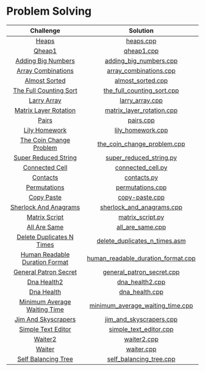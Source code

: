 # Problem Solving

| Challenge | Solution |
|:-------------:| :-----:|
|[Heaps](https://www.hackerrank.com/domains/data-structures/heap/)|[heaps.cpp](hackerrank/heaps.cpp)|
|[Qheap1](https://www.hackerrank.com/challenges/qheap1/problem)|[qheap1.cpp](hackerrank/qheap1.cpp)|
|[Adding Big Numbers](https://www.codewars.com/kata/525f4206b73515bffb000b21)|[adding_big_numbers.cpp](codewars/adding_big_numbers.cpp)|
|[Array Combinations](https://www.codewars.com/kata/59e66e48fc3c499ec5000103)|[array_combinations.cpp](codewars/array_combinations.cpp)|
|[Almost Sorted](https://www.hackerrank.com/challenges/almost-sorted/problem)|[almost_sorted.cpp](hackerrank/almost_sorted.cpp)|
|[The Full Counting Sort](https://www.hackerrank.com/challenges/countingsort4/problem)|[the_full_counting_sort.cpp](hackerrank/the_full_counting_sort.cpp)|
|[Larry Array](https://www.hackerrank.com/challenges/larrys-array/problem)|[larry_array.cpp](hackerrank/larry_array.cpp)|
|[Matrix Layer Rotation](https://www.hackerrank.com/challenges/matrix-rotation-algo/problem)|[matrix_layer_rotation.cpp](hackerrank/matrix_layer_rotation.cpp)|
|[Pairs](https://www.hackerrank.com/challenges/pairs/problem)|[pairs.cpp](hackerrank/pairs.cpp)|
|[Lily Homework](https://www.hackerrank.com/challenges/lilys-homework/problem)|[lily_homework.cpp](hackerrank/lily_homework.cpp)|
|[The Coin Change Problem](https://www.codewars.com/kata/541af676b589989aed0009e7)|[the_coin_change_problem.cpp](codewars/the_coin_change_problem.cpp)|
|[Super Reduced String](https://www.hackerrank.com/challenges/reduced-string/)|[super_reduced_string.py](hackerrank/super_reduced_string.py)|
|[Connected Cell](https://www.hackerrank.com/challenges/connected-cell-in-a-grid/)|[connected_cell.py](hackerrank/connected_cell.py)|
|[Contacts](https://www.hackerrank.com/challenges/contacts/)|[contacts.py](hackerrank/contacts.py)|
|[Permutations](https://www.codewars.com/kata/5254ca2719453dcc0b00027d)|[permutations.cpp](codewars/permutations.cpp)|
|[Copy Paste](https://codeforces.com/contest/1417/problem/A)|[copy-paste.cpp](codeforces/copy-paste.cpp)|
|[Sherlock And Anagrams](https://www.hackerrank.com/challenges/sherlock-and-anagrams/problem)|[sherlock_and_anagrams.cpp](hackerrank/sherlock_and_anagrams.cpp)|
|[Matrix Script](https://www.hackerrank.com/challenges/matrix-script/problem)|[matrix_script.py](hackerrank/matrix_script.py)|
|[All Are Same](https://codeforces.com/contest/1593/problem/D1)|[all_are_same.cpp](codeforces/all_are_same.cpp)|
|[Delete Duplicates N Times](https://www.codewars.com/kata/554ca54ffa7d91b236000023/train/nasm)|[delete_duplicates_n_times.asm](codewars/delete_duplicates_n_times.asm)|
|[Human Readable Duration Format](https://www.codewars.com/kata/52742f58faf5485cae000b9a/train/cpp)|[human_readable_duration_format.cpp](codewars/human_readable_duration_format.cpp)|
|[General Patron Secret](https://www.codewars.com/kata/52cf02cd825aef67070008fa/train/cpp)|[general_patron_secret.cpp](codewars/general_patron_secret.cpp)|
|[Dna Health2](https://www.hackerrank.com/challenges/determining-dna-health/problem)|[dna_health2.cpp](hackerrank/dna_health2.cpp)|
|[Dna Health](https://www.hackerrank.com/challenges/determining-dna-health/problem)|[dna_health.cpp](hackerrank/dna_health.cpp)|
|[Minimum Average Waiting Time](https://www.hackerrank.com/challenges/minimum-average-waiting-time/problem)|[minimum_average_waiting_time.cpp](hackerrank/minimum_average_waiting_time.cpp)|
|[Jim And Skyscrapers](https://www.hackerrank.com/challenges/jim-and-the-skyscrapers/problem)|[jim_and_skyscrapers.cpp](hackerrank/jim_and_skyscrapers.cpp)|
|[Simple Text Editor](https://www.hackerrank.com/challenges/simple-text-editor/problem)|[simple_text_editor.cpp](hackerrank/simple_text_editor.cpp)|
|[Waiter2](https://www.hackerrank.com/challenges/waiter/problem)|[waiter2.cpp](hackerrank/waiter2.cpp)|
|[Waiter](https://www.hackerrank.com/challenges/waiter/problem)|[waiter.cpp](hackerrank/waiter.cpp)|
|[Self Balancing Tree](https://www.hackerrank.com/challenges/self-balancing-tree/problem)|[self_balancing_tree.cpp](hackerrank/self_balancing_tree.cpp)|
